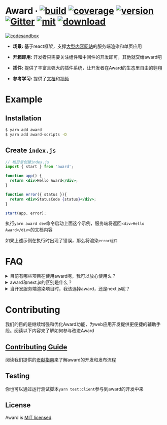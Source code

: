 # Award ∙ [![build](https://img.shields.io/circleci/build/github/XimalayaCloud/award/master.svg)](https://circleci.com/gh/XimalayaCloud/award)  [![coverage](https://img.shields.io/codecov/c/github/XimalayaCloud/award/master.svg)](https://codecov.io/github/XimalayaCloud/award?branch=master) [![version](https://img.shields.io/npm/v/award.svg)](https://www.npmjs.com/package/award) [![Gitter](https://badges.gitter.im/award-js/community.svg)](https://gitter.im/award-js/community?utm_source=badge&utm_medium=badge&utm_campaign=pr-badge) [![mit](https://img.shields.io/badge/license-MIT-blue.svg)](https://github.com/XimalayaCloud/award/blob/master/LICENSE) [![download](https://img.shields.io/npm/dm/award.svg)](https://www.npmjs.com/package/award)

[![codesandbox](https://codesandbox.io/static/img/play-codesandbox.svg)](https://codesandbox.io/s/awardhello-world-0y1fi?fontsize=14&hidenavigation=1&theme=dark)

- **场景:** 基于react框架，支撑[大型内容网站](#faq)的服务端渲染和单页应用

- **开箱即用:** 开发者只需要关注组件和中间件的开发即可，其他就交给award吧

- **插件:** 提供了丰富且强大的插件系统，让开发者在Award的生态里自由的翱翔

- **参考学习:** 提供了[文档](http://openact.ximalaya.com/award/docs/basic/intro/)和[视频](https://www.bilibili.com/video/av82146266)

# Example

## Installation

```bash
$ yarn add award 
$ yarn add award-scripts -D
```
## Create `index.js`

```jsx
// 根目录创建index.js
import { start } from 'award';

function app() {
  return <div>Hello Award</div>;
}

function error({ status }){
  return <div>StatusCode {status}</div>;
}

start(app, error);
```

执行`yarn award dev`命令启动上面这个示例，服务端将返回`<div>Hello Award</div>`的文档内容

如果上述示例在执行时出现了错误，那么将渲染`error组件`

# FAQ

<details>
  <summary>目前有哪些项目在使用award呢，我可以放心使用么？</summary>

> 喜马拉雅内部的服务端渲染项目都是使用award进行构建的，所以你不必担心框架的维护问题

- [喜马拉雅主站](https://www.ximalaya.com/)

- [喜马拉雅m站](https://m.ximalaya.com/)

- [喜马拉雅国际站](https://www.himalaya.com/)

- [喜马拉雅圈子](http://m.ximalaya.com/quanzi/9)

- [喜马拉雅广告投放](http://yingxiao.ximalaya.com/)

</details>

<details>
  <summary>award和next.js的区别是什么？</summary>

> award和[next.js](https://github.com/zeit/next.js)都是一个基于react的服务端渲染框架，假设你已经了解next.js框架了，接下来我们来说明award和next.js的区别

- 基于[react-router](https://github.com/ReactTraining/react-router)实现了[`award-router`](http://openact.ximalaya.com/award/docs/router/intro/)，其提供了更精细化的路由控制
  
  - 比如你可以定义`path="/:id(\\d+)"`来匹配全是数字的路由，对于强SEO需求的项目很有用处。请查看[react-router](https://github.com/ReactTraining/react-router)来了解path定义的规则

  - 你可以使用`award-router`提供的[路由生命周期](http://openact.ximalaya.com/award/docs/router/intro/#%E7%94%9F%E5%91%BD%E5%91%A8%E6%9C%9F)来精细化控制前端的每次路由切换。比如用户离开当前路由时，可以使用自定义弹窗组件来确认是否离开

  - 支持自定义的嵌套路由，定义规则和`react-router`一致，使用上稍有差异，[点击查看](http://openact.ximalaya.com/award/docs/router/nestedRoute/)

  - 当然`next.js`关于路由的所有功能，我们也都是支持的

- 关于 CSS-in-JS ，[可以点击了解更多](http://openact.ximalaya.com/award/docs/basic/static/#%E6%A0%B7%E5%BC%8F)
  
  - 开发者只需要通过`import './style.scss'`的形式引用，即可实现 CSS-in-JS，且自动实现了样式scope和开发阶段的样式缓存
  
  - 无需任何配置，编译后即可将样式提取到css文件，且在生产环境运行时可以根据路由按需加载，包括服务端渲染直出时

  - `next.js`目前还需要一些配置来实现

- award提供了丰富且强大的插件系统，可以不断的给Award注入活力。`next.js`暂未表态其插件市场

- 提出了运行包和工具包的思想，极大的减少了，在node环境运行时，所需安装依赖的体积。`next.js`不支持

- award基于[koa](https://github.com/koajs/koa)，开发者可以通过写中间件自由扩展服务端能力

  - 开发阶段，我们支持中间件的热更新功能

  - `next.js`需要自行通过`koa`或者`express`再次封装一下，才能方便的使用中间件

- [更多功能，欢迎查看文档进行探索](http://openact.ximalaya.com/award/docs/basic/intro/)

</details>

<details>
  <summary>当开发服务端渲染项目时，我该选择award，还是next.js呢？</summary>

- 如果你的项目对SEO要求比较高，且是大型的服务端渲染项目，推荐使用`award`。其可以更好的帮你管理路由，管理中间件，管理样式的开发等

- 如果项目不是那么大，对SEO的要求不是很苛刻，那还是推荐使用`next.js`吧

- 两者各有优缺点，建议都使用下对比看看。整体的上手和学习成本，两者都差不多

</details>


# Contributing

我们的目的是继续增强和优化Award功能，为web应用开发提供更便捷的辅助手段。阅读以下内容来了解如何参与改进Award

## [Contributing Guide](http://openact.ximalaya.com/award/docs/more/CONTRIBUTING/)

阅读我们提供的[贡献指南](http://openact.ximalaya.com/award/docs/more/CONTRIBUTING/)来了解award的开发和发布流程

## Testing

你也可以通过运行测试脚本`yarn test:client`参与到award的开发中来

## License

Award is [MIT licensed](./LICENSE).


